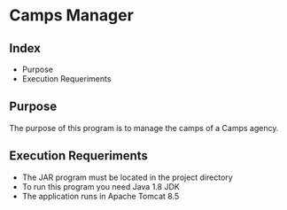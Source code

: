 # Camps Manager
## Index
- Purpose
- Execution Requeriments

## Purpose
The purpose of this program is to manage the camps of a Camps agency.

## Execution Requeriments
- The JAR program must be located in the project directory
- To run this program you need Java 1.8 JDK
- The application runs in Apache Tomcat 8.5

